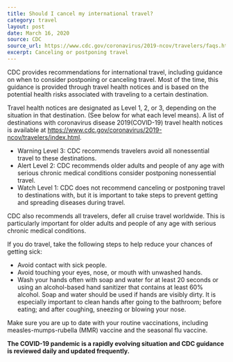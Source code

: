 ```yaml
---
title: Should I cancel my international travel?
category: travel
layout: post
date: March 16, 2020
source: CDC
source_url: https://www.cdc.gov/coronavirus/2019-ncov/travelers/faqs.html
excerpt: Canceling or postponing travel
---
```


CDC provides recommendations for international travel, including guidance on when to consider postponing or canceling travel. Most of the time, this guidance is provided through travel health notices and is based on the potential health risks associated with traveling to a certain destination.

Travel health notices are designated as Level 1, 2, or 3, depending on the situation in that destination. (See below for what each level means). A list of destinations with coronavirus disease 2019(COVID-19) travel health notices is available at https://www.cdc.gov/coronavirus/2019-ncov/travelers/index.html.

* Warning Level 3: CDC recommends travelers avoid all nonessential travel to these destinations.
* Alert Level 2: CDC recommends older adults and people of any age with serious chronic medical conditions consider postponing nonessential travel.
* Watch Level 1: CDC does not recommend canceling or postponing travel to destinations with, but it is important to take steps to prevent getting and spreading diseases during travel.

CDC also recommends all travelers, defer all cruise travel worldwide. This is particularly important for older adults and people of any age with serious chronic medical conditions.

If you do travel, take the following steps to help reduce your chances of getting sick:
* Avoid contact with sick people.
* Avoid touching your eyes, nose, or mouth with unwashed hands.
* Wash your hands often with soap and water for at least 20 seconds or using an alcohol-based hand sanitizer that contains at least 60% alcohol. Soap and water should be used if hands are visibly dirty. It is especially important to clean hands after going to the bathroom; before eating; and after coughing, sneezing or blowing your nose.

Make sure you are up to date with your routine vaccinations, including measles-mumps-rubella (MMR) vaccine and the seasonal flu vaccine.

**The COVID-19 pandemic is a rapidly evolving situation and CDC guidance is reviewed daily and updated frequently.**
